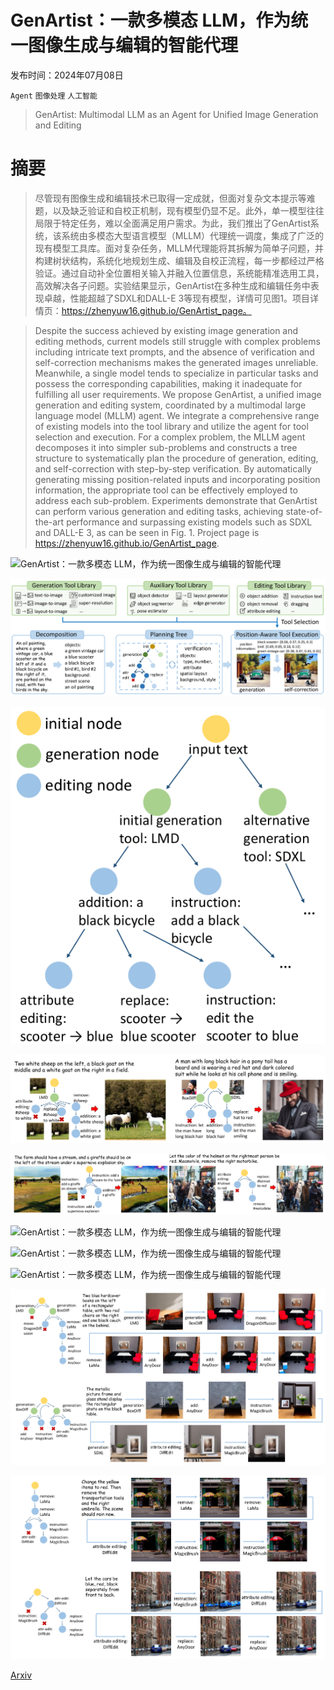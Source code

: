 # GenArtist：一款多模态 LLM，作为统一图像生成与编辑的智能代理

发布时间：2024年07月08日

`Agent` `图像处理` `人工智能`

> GenArtist: Multimodal LLM as an Agent for Unified Image Generation and Editing

# 摘要

> 尽管现有图像生成和编辑技术已取得一定成就，但面对复杂文本提示等难题，以及缺乏验证和自校正机制，现有模型仍显不足。此外，单一模型往往局限于特定任务，难以全面满足用户需求。为此，我们推出了GenArtist系统，该系统由多模态大型语言模型（MLLM）代理统一调度，集成了广泛的现有模型工具库。面对复杂任务，MLLM代理能将其拆解为简单子问题，并构建树状结构，系统化地规划生成、编辑及自校正流程，每一步都经过严格验证。通过自动补全位置相关输入并融入位置信息，系统能精准选用工具，高效解决各子问题。实验结果显示，GenArtist在多种生成和编辑任务中表现卓越，性能超越了SDXL和DALL-E 3等现有模型，详情可见图1。项目详情页：https://zhenyuw16.github.io/GenArtist_page。

> Despite the success achieved by existing image generation and editing methods, current models still struggle with complex problems including intricate text prompts, and the absence of verification and self-correction mechanisms makes the generated images unreliable. Meanwhile, a single model tends to specialize in particular tasks and possess the corresponding capabilities, making it inadequate for fulfilling all user requirements. We propose GenArtist, a unified image generation and editing system, coordinated by a multimodal large language model (MLLM) agent. We integrate a comprehensive range of existing models into the tool library and utilize the agent for tool selection and execution. For a complex problem, the MLLM agent decomposes it into simpler sub-problems and constructs a tree structure to systematically plan the procedure of generation, editing, and self-correction with step-by-step verification. By automatically generating missing position-related inputs and incorporating position information, the appropriate tool can be effectively employed to address each sub-problem. Experiments demonstrate that GenArtist can perform various generation and editing tasks, achieving state-of-the-art performance and surpassing existing models such as SDXL and DALL-E 3, as can be seen in Fig. 1. Project page is https://zhenyuw16.github.io/GenArtist_page.

![GenArtist：一款多模态 LLM，作为统一图像生成与编辑的智能代理](../../../paper_images/2407.05600/x1.png)

![GenArtist：一款多模态 LLM，作为统一图像生成与编辑的智能代理](../../../paper_images/2407.05600/x2.png)

![GenArtist：一款多模态 LLM，作为统一图像生成与编辑的智能代理](../../../paper_images/2407.05600/x3.png)

![GenArtist：一款多模态 LLM，作为统一图像生成与编辑的智能代理](../../../paper_images/2407.05600/x4.png)

![GenArtist：一款多模态 LLM，作为统一图像生成与编辑的智能代理](../../../paper_images/2407.05600/x5.png)

![GenArtist：一款多模态 LLM，作为统一图像生成与编辑的智能代理](../../../paper_images/2407.05600/x6.png)

![GenArtist：一款多模态 LLM，作为统一图像生成与编辑的智能代理](../../../paper_images/2407.05600/x7.png)

![GenArtist：一款多模态 LLM，作为统一图像生成与编辑的智能代理](../../../paper_images/2407.05600/x8.png)

![GenArtist：一款多模态 LLM，作为统一图像生成与编辑的智能代理](../../../paper_images/2407.05600/x9.png)

![GenArtist：一款多模态 LLM，作为统一图像生成与编辑的智能代理](../../../paper_images/2407.05600/x10.png)

[Arxiv](https://arxiv.org/abs/2407.05600)